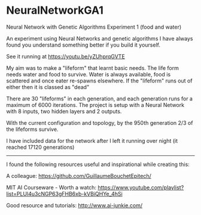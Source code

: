 # NeuralNetworkGA1
Neural Network with Genetic Algorithms Experiment 1 (food and water)

An experiment using Neural Networks and genetic algorithms
I have always found you understand something better if you build it yourself.

See it running at https://youtu.be/yZUhprqGVTE

My aim was to make a "lifeform" that learnt basic needs.  The life form needs water and food to survive.
Water is always available, food is scattered and once eater re-spawns elsewhere.
If the "lifeform" runs out of either then it is classed as "dead"

There are 30 "lifeforms" in each generation, and each generation runs for a maximum of 6000 iterations.
The project is setup with a Neural Network with 8 inputs, two hidden layers and 2 outputs.

With the current configuration and topology, by the 950th generation 2/3 of the lifeforms survive.

I have included data for the network after I left it running over night (it reached 17120 generations)

-----------------------------------------------------------------------------
I found the following resources useful and inspirational while creating this:

A colleague: https://github.com/GuillaumeBouchetEpitech/

MIT AI Courseware - Worth a watch: https://www.youtube.com/playlist?list=PLUl4u3cNGP63gFHB6xb-kVBiQHYe_4hSi

Good resource and tutorials: http://www.ai-junkie.com/

